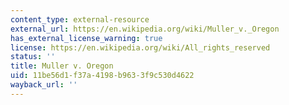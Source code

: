 ```yaml
---
content_type: external-resource
external_url: https://en.wikipedia.org/wiki/Muller_v._Oregon
has_external_license_warning: true
license: https://en.wikipedia.org/wiki/All_rights_reserved
status: ''
title: Muller v. Oregon
uid: 11be56d1-f37a-4198-b963-3f9c530d4622
wayback_url: ''
---
```

